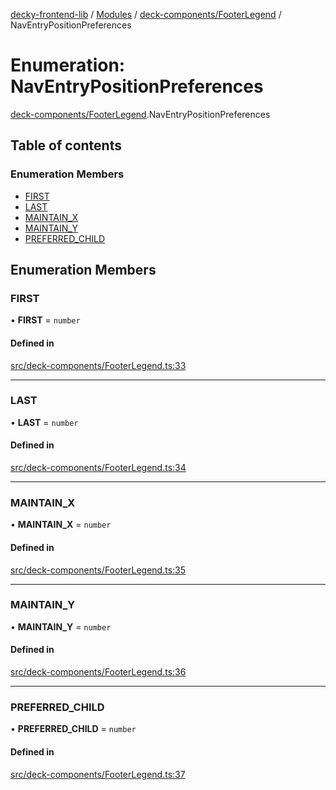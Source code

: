 [decky-frontend-lib](../README.md) / [Modules](../modules.md) / [deck-components/FooterLegend](../modules/deck_components_FooterLegend.md) / NavEntryPositionPreferences

# Enumeration: NavEntryPositionPreferences

[deck-components/FooterLegend](../modules/deck_components_FooterLegend.md).NavEntryPositionPreferences

## Table of contents

### Enumeration Members

- [FIRST](deck_components_FooterLegend.NavEntryPositionPreferences.md#first)
- [LAST](deck_components_FooterLegend.NavEntryPositionPreferences.md#last)
- [MAINTAIN\_X](deck_components_FooterLegend.NavEntryPositionPreferences.md#maintain_x)
- [MAINTAIN\_Y](deck_components_FooterLegend.NavEntryPositionPreferences.md#maintain_y)
- [PREFERRED\_CHILD](deck_components_FooterLegend.NavEntryPositionPreferences.md#preferred_child)

## Enumeration Members

### FIRST

• **FIRST** = `number`

#### Defined in

[src/deck-components/FooterLegend.ts:33](https://github.com/SteamDeckHomebrew/decky-frontend-lib/blob/c84a091/src/deck-components/FooterLegend.ts#L33)

___

### LAST

• **LAST** = `number`

#### Defined in

[src/deck-components/FooterLegend.ts:34](https://github.com/SteamDeckHomebrew/decky-frontend-lib/blob/c84a091/src/deck-components/FooterLegend.ts#L34)

___

### MAINTAIN\_X

• **MAINTAIN\_X** = `number`

#### Defined in

[src/deck-components/FooterLegend.ts:35](https://github.com/SteamDeckHomebrew/decky-frontend-lib/blob/c84a091/src/deck-components/FooterLegend.ts#L35)

___

### MAINTAIN\_Y

• **MAINTAIN\_Y** = `number`

#### Defined in

[src/deck-components/FooterLegend.ts:36](https://github.com/SteamDeckHomebrew/decky-frontend-lib/blob/c84a091/src/deck-components/FooterLegend.ts#L36)

___

### PREFERRED\_CHILD

• **PREFERRED\_CHILD** = `number`

#### Defined in

[src/deck-components/FooterLegend.ts:37](https://github.com/SteamDeckHomebrew/decky-frontend-lib/blob/c84a091/src/deck-components/FooterLegend.ts#L37)
